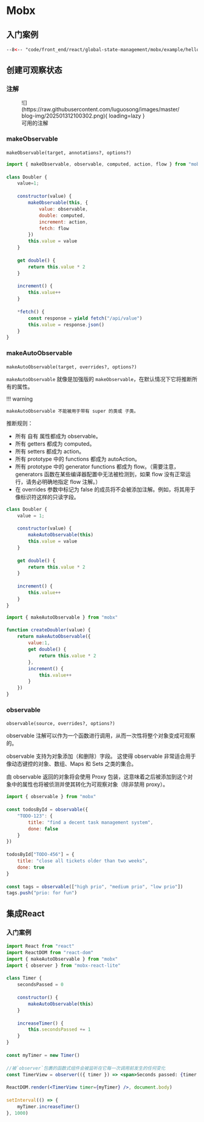 # Mobx

## 入门案例

``` html title="hello.html"
--8<-- "code/front_end/react/global-state-management/mobx/example/hello.html"
```

## 创建可观察状态

### 注解

<figure markdown="span">
  ![](https://raw.githubusercontent.com/luguosong/images/master/blog-img/202501312100302.png){ loading=lazy }
  <figcaption>可用的注解</figcaption>
</figure>

### makeObservable

`makeObservable(target, annotations?, options?)`

```js
import { makeObservable, observable, computed, action, flow } from "mobx"

class Doubler {
    value=1;

    constructor(value) {
        makeObservable(this, {
            value: observable,
            double: computed,
            increment: action,
            fetch: flow
        })
        this.value = value
    }

    get double() {
        return this.value * 2
    }

    increment() {
        this.value++
    }

    *fetch() {
        const response = yield fetch("/api/value")
        this.value = response.json()
    }
}
```

### makeAutoObservable

`makeAutoObservable(target, overrides?, options?)`

`makeAutoObservable` 就像是加强版的 `makeObservable`，在默认情况下它将推断所有的属性。

!!! warning

	makeAutoObservable 不能被用于带有 super 的类或 子类。

推断规则：

- 所有 自有 属性都成为 observable。
- 所有 getters 都成为 computed。
- 所有 setters 都成为 action。
- 所有 prototype 中的 functions 都成为 autoAction。
- 所有 prototype 中的 generator functions 都成为 flow。（需要注意，generators 函数在某些编译器配置中无法被检测到，如果 flow 没有正常运行，请务必明确地指定 flow 注解。）
- 在 overrides 参数中标记为 false 的成员将不会被添加注解。例如，将其用于像标识符这样的只读字段。

```js
class Doubler {
    value = 1;

    constructor(value) {
        makeAutoObservable(this)
        this.value = value
    }

    get double() {
        return this.value * 2
    }

    increment() {
        this.value++
    }
}
```

```js title="另一种方式"
import { makeAutoObservable } from "mobx"

function createDoubler(value) {
    return makeAutoObservable({
        value:1,
        get double() {
            return this.value * 2
        },
        increment() {
            this.value++
        }
    })
}
```

### observable

`observable(source, overrides?, options?)`

observable 注解可以作为一个函数进行调用，从而一次性将整个对象变成可观察的。

observable 支持为对象添加（和删除）字段。 这使得 observable 非常适合用于像动态键控的对象、数组、Maps 和 Sets 之类的集合。

由 observable 返回的对象将会使用 Proxy 包装，这意味着之后被添加到这个对象中的属性也将被侦测并使其转化为可观察对象（除非禁用 proxy）。

```js
import { observable } from "mobx"

const todosById = observable({
    "TODO-123": {
        title: "find a decent task management system",
        done: false
    }
})

todosById["TODO-456"] = {
    title: "close all tickets older than two weeks",
    done: true
}

const tags = observable(["high prio", "medium prio", "low prio"])
tags.push("prio: for fun")
```

## 集成React

### 入门案例

```jsx
import React from "react"
import ReactDOM from "react-dom"
import { makeAutoObservable } from "mobx"
import { observer } from "mobx-react-lite"

class Timer {
    secondsPassed = 0

    constructor() {
        makeAutoObservable(this)
    }

    increaseTimer() {
        this.secondsPassed += 1
    }
}

const myTimer = new Timer()

//被`observer`包裹的函数式组件会被监听在它每一次调用前发生的任何变化
const TimerView = observer(({ timer }) => <span>Seconds passed: {timer.secondsPassed}</span>)

ReactDOM.render(<TimerView timer={myTimer} />, document.body)

setInterval(() => {
    myTimer.increaseTimer()
}, 1000)
```


